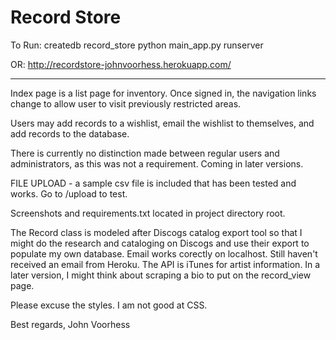 Record Store
===================
To Run:
createdb record_store
python main_app.py runserver

OR:
http://recordstore-johnvoorhess.herokuapp.com/

----------
Index page is a list page for inventory.
Once signed in, the navigation links change to allow user to visit previously restricted areas.

Users may add records to a wishlist, email the wishlist to themselves, and add records to the database. 

There is currently no distinction made between regular users and administrators, as this was not a requirement. Coming in later versions.

FILE UPLOAD - a sample csv file is included that has been tested and works. Go to /upload to test. 

Screenshots and requirements.txt located in project directory root.

The Record class is modeled after Discogs catalog export tool so that I might do the research and cataloging on Discogs and use their export to populate my own database. Email works corectly on localhost. Still haven't received an email from Heroku. The API is iTunes for artist information. In a later version, I might think about scraping a bio to put on the record_view page.

Please excuse the styles. I am not good at CSS.

Best regards,
John Voorhess